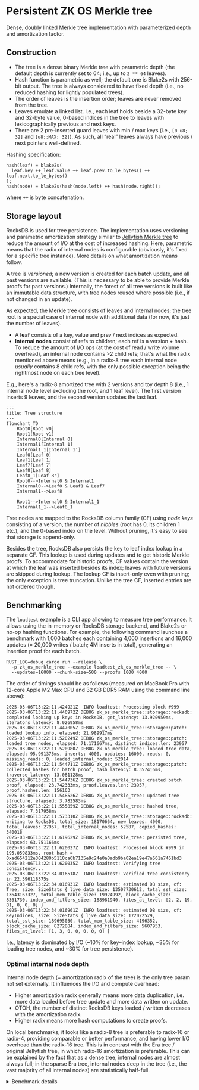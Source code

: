 # Persistent ZK OS Merkle tree

Dense, doubly linked Merkle tree implementation with parameterized depth and amortization factor.

## Construction

- The tree is a dense binary Merkle tree with parametric depth (the default depth is currently set to 64; i.e., up to
  `2 ** 64` leaves).
- Hash function is parametric as well; the default one is Blake2s with 256-bit output. The tree is always considered to
  have fixed depth (i.e., no reduced hashing for lightly populated trees).
- The order of leaves is the insertion order; leaves are never removed from the tree.
- Leaves emulate a linked list. I.e., each leaf holds beside a 32-byte key and 32-byte value, 0-based indices in the
  tree to leaves with lexicographically previous and next keys.
- There are 2 pre-inserted guard leaves with min / max keys (i.e., `[0_u8; 32]` and `[u8::MAX; 32]`). As such, all
  “real” leaves always have previous / next pointers well-defined.

Hashing specification:

```text
hash(leaf) = blake2s(
  leaf.key ++ leaf.value ++ leaf.prev.to_le_bytes() ++ leaf.next.to_le_bytes()
);
hash(node) = blake2s(hash(node.left) ++ hash(node.right));
```

where `++` is byte concatenation.

## Storage layout

RocksDB is used for tree persistence. The implementation uses versioning and parametric amortization strategy similar to
[Jellyfish Merkle tree] to reduce the amount of I/O at the cost of increased hashing. Here, parametric means that the
radix of internal nodes is configurable (obviously, it's fixed for a specific tree instance). More details on what
amortization means follow.

A tree is _versioned_; a new version is created for each batch update, and all past versions are available. (This is
necessary to be able to provide Merkle proofs for past versions.) Internally, the forest of all tree versions is built
like an immutable data structure, with tree nodes reused where possible (i.e., if not changed in an update).

As expected, the Merkle tree consists of leaves and internal nodes; the tree root is a special case of internal node
with additional data (for now, it's just the number of leaves).

- A **leaf** consists of a key, value and prev / next indices as expected.
- **Internal nodes** consist of refs to children; each ref is a version + hash. To reduce the amount of I/O ops (at the
  cost of read / write volume overhead), an internal node contains >2 child refs; that's what the radix mentioned above
  means (e.g., in a radix-8 tree each internal node _usually_ contains 8 child refs, with the only possible exception
  being the rightmost node on each tree level).

E.g., here's a radix-8 amortized tree with 2 versions and toy depth 8 (i.e., 1 internal node level excluding the root,
and 1 leaf level). The first version inserts 9 leaves, and the second version updates the last leaf.

```mermaid
---
title: Tree structure
---
flowchart TD
    Root0[Root v0]
    Root1[Root v1]
    Internal0[Internal 0]
    Internal1[Internal 1]
    Internal1_1[Internal 1']
    Leaf0[Leaf 0]
    Leaf1[Leaf 1]
    Leaf7[Leaf 7]
    Leaf8[Leaf 8]
    Leaf8_1[Leaf 8']
    Root0-->Internal0 & Internal1
    Internal0-->Leaf0 & Leaf1 & Leaf7
    Internal1-->Leaf8

    Root1-->Internal0 & Internal1_1
    Internal1_1-->Leaf8_1
```

Tree nodes are mapped to the RocksDB column family (CF) using _node keys_ consisting of a version, the number of
_nibbles_ (root has 0, its children 1 etc.), and the 0-based index on the level. Without pruning, it's easy to see that
storage is append-only.

Besides the tree, RocksDB also persists the key to leaf index lookup in a separate CF. This lookup is used during
updates and to get historic Merkle proofs. To accommodate for historic proofs, CF values contain the version at which
the leaf was inserted besides its index; leaves with future versions are skipped during lookup. The lookup CF is
insert-only even with pruning; the only exception is tree truncation. Unlike the tree CF, inserted entries are not
ordered though.

## Benchmarking

The `loadtest` example is a CLI app allowing to measure tree performance. It allows using the in-memory or RocksDB
storage backend, and Blake2s or no-op hashing functions. For example, the following command launches a benchmark with
1,000 batches each containing 4,000 insertions and 16,000 updates (= 20,000 writes / batch; 4M inserts in total),
generating an insertion proof for each batch.

```shell
RUST_LOG=debug cargo run --release \
  -p zk_os_merkle_tree --example loadtest_zk_os_merkle_tree -- \
  --updates=16000 --chunk-size=500 --proofs 1000 4000
```

The order of timings should be as follows (measured on MacBook Pro with 12-core Apple M2 Max CPU and 32 GB DDR5 RAM
using the command line above):

```text
2025-03-06T13:22:11.424921Z  INFO loadtest: Processing block #999
2025-03-06T13:22:11.446972Z DEBUG zk_os_merkle_tree::storage::rocksdb: completed looking up keys in RocksDB, get_latency: 13.920959ms, iterators_latency: 8.026958ms
2025-03-06T13:22:11.447005Z DEBUG zk_os_merkle_tree::storage::patch: loaded lookup info, elapsed: 21.989917ms
2025-03-06T13:22:11.520249Z DEBUG zk_os_merkle_tree::storage::patch: loaded tree nodes, elapsed: 71.171667ms, distinct_indices.len: 23957
2025-03-06T13:22:11.520980Z DEBUG zk_os_merkle_tree: loaded tree data, elapsed: 95.991375ms, inserts: 4000, updates: 16000, reads: 0, missing_reads: 0, loaded_internal_nodes: 52014
2025-03-06T13:22:11.544711Z DEBUG zk_os_merkle_tree::storage::patch: collected hashes for batch proof, hash_latency: 8.357416ms, traverse_latency: 13.081128ms
2025-03-06T13:22:11.544736Z DEBUG zk_os_merkle_tree: created batch proof, elapsed: 23.742333ms, proof.leaves.len: 23957, proof.hashes.len: 156163
2025-03-06T13:22:11.548526Z DEBUG zk_os_merkle_tree: updated tree structure, elapsed: 3.782583ms
2025-03-06T13:22:11.555859Z DEBUG zk_os_merkle_tree: hashed tree, elapsed: 7.317958ms
2025-03-06T13:22:11.573310Z DEBUG zk_os_merkle_tree::storage::rocksdb: writing to RocksDB, total_size: 18170664, new_leaves: 4000, total_leaves: 27957, total_internal_nodes: 52587, copied_hashes: 340018
2025-03-06T13:22:11.619629Z DEBUG zk_os_merkle_tree: persisted tree, elapsed: 63.751166ms
2025-03-06T13:22:11.620027Z  INFO loadtest: Processed block #999 in 195.059833ms, root hash = 0xad654212e304280b5110ca6b7135e9c24e0a0adb9ba02ea19e47a661a7461bd3
2025-03-06T13:22:11.620035Z  INFO loadtest: Verifying tree consistency...
2025-03-06T13:22:34.016518Z  INFO loadtest: Verified tree consistency in 22.396118375s
2025-03-06T13:22:34.016931Z  INFO loadtest: estimated DB size, cf: Tree, size: SizeStats { live_data_size: 13507730612, total_sst_size: 13643167327, total_mem_table_size: 19924992, block_cache_size: 8361730, index_and_filters_size: 188981940, files_at_level: [2, 2, 19, 81, 0, 0, 0] }
2025-03-06T13:22:34.016961Z  INFO loadtest: estimated DB size, cf: KeyIndices, size: SizeStats { live_data_size: 172022529, total_sst_size: 189695030, total_mem_table_size: 4196352, block_cache_size: 8272884, index_and_filters_size: 5607953, files_at_level: [1, 3, 0, 0, 0, 0, 0] }
```

I.e., latency is dominated by I/O (~10% for key–index lookup, ~35% for loading tree nodes, and ~30% for tree
persistence).

### Optimal internal node depth

Internal node depth (= amortization radix of the tree) is the only tree param not set externally. It influences the I/O
and compute overhead:

- Higher amortization radix generally means more data duplication, i.e. more data loaded before tree update and more
  data written on update.
- OTOH, the number of distinct RocksDB keys loaded / written decreases with the amortization radix.
- Higher radix means more hash computations to create proofs.

On local benchmarks, it looks like a radix-8 tree is preferable to radix-16 or radix-4, providing comparable or better
performance, and having lower I/O overhead than the radix-16 tree. This is in contrast with the Era tree / original
Jellyfish tree, in which radix-16 amortization is preferable. This can be explained by the fact that as a dense tree,
internal nodes are almost always full; in the sparse Era tree, internal nodes deep in the tree (i.e., the vast majority
of all internal nodes) are statistically half-full.

<details>
<summary>Benchmark details</summary>

Two workloads were used: **small** (1,000 blocks x 4k reads + 16k updates / block) and **large** (100 blocks x 40k
reads + 160k updates / block), each with and without generating batch update proofs for each block.

Total block processing latency at the end of the run:

| Setup            | Radix-4 | Radix-8 | Radix-16 |
| :--------------- | ------: | ------: | -------: |
| Small, proofs    |   240ms |   200ms |    230ms |
| Small, no proofs |   220ms |   180ms |    200ms |
| Large, proofs    |   1.61s |   1.35s |    1.41s |
| Large, no proofs |   1.44s |   1.21s |    1.19s |

Size of the nodes CF at the end of the run:

| Setup | Radix-4 | Radix-8 | Radix-16 |
| :---- | ------: | ------: | -------: |
| Small | 12.0 GB | 13.5 GB |  17.4 GB |
| Large |  6.2 GB |  6.4 GB |   7.1 GB |

</details>

[jellyfish merkle tree]: https://developers.diem.com/papers/jellyfish-merkle-tree/2021-01-14.pdf
